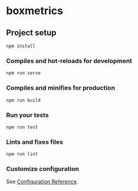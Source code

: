 # boxmetrics

## Project setup
```
npm install
```

### Compiles and hot-reloads for development
```
npm run serve
```

### Compiles and minifies for production
```
npm run build
```

### Run your tests

```
npm run test
```

### Lints and fixes files
```
npm run lint
```

### Customize configuration
See [Configuration Reference](https://cli.vuejs.org/config/).
